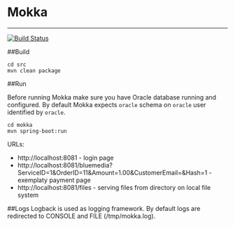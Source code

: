 # Mokka
---
[![Build Status](https://travis-ci.org/hycomsa/mokka.svg?branch=master)](https://travis-ci.org/hycomsa/mokka)

##Build
```
cd src
mvn clean package
```

##Run

Before running Mokka make sure you have Oracle database running and configured. By default Mokka expects `oracle` schema on `oracle` user identified by `oracle`.

```
cd mokka
mvn spring-boot:run
```

URLs:
- http://localhost:8081 - login page
- http://localhost:8081/bluemedia?ServiceID=1&OrderID=11&Amount=1.00&CustomerEmail=&Hash=1 - exemplaty payment page
- http://localhost:8081/files - serving files from directory on local file system

##Logs
Logback is used as logging framework. By default logs are redirected to CONSOLE and FILE (/tmp/mokka.log).

